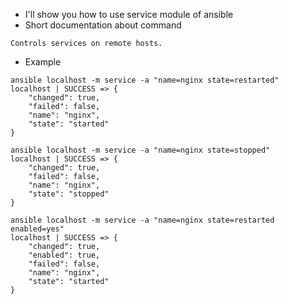 * I'll show you how to use service module of ansible
* Short documentation about command
```
Controls services on remote hosts.
```
* Example
```
ansible localhost -m service -a "name=nginx state=restarted"
localhost | SUCCESS => {
    "changed": true, 
    "failed": false, 
    "name": "nginx", 
    "state": "started"
}
```
```
ansible localhost -m service -a "name=nginx state=stopped"
localhost | SUCCESS => {
    "changed": true, 
    "failed": false, 
    "name": "nginx", 
    "state": "stopped"
}
```
```
ansible localhost -m service -a "name=nginx state=restarted enabled=yes"
localhost | SUCCESS => {
    "changed": true, 
    "enabled": true, 
    "failed": false, 
    "name": "nginx", 
    "state": "started"
}
```
